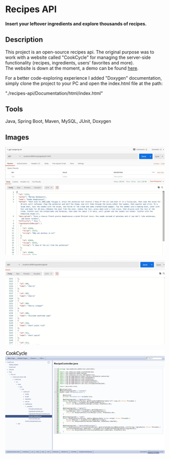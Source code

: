 # Recipes API

#### Insert your leftover ingredients and explore thousands of recipes.

## Description

This project is an open-source recipes api. The original purpose was to work with a website called "CookCycle" for managing the server-side functionality (recipes, ingredients, users' favorites and more).<br/>
The website is down at the moment, a demo can be found [here](https://www.youtube.com/watch?v=QFIF0JuBN04).

For a better code-exploring experience I added "Doxygen" documentation, simply clone the project to your PC and open the index.html file at the path:

"./recipes-api/Documentation/html/index.html"

## Tools

Java, Spring Boot, Maven, MySQL, JUnit, Doxygen

## Images

![alt recipe-image](https://github.com/TamirHen-Portfolio/recipes-api/blob/main/images/image_demo_recipe.jpg?raw=true)

![alt recipe-image](https://github.com/TamirHen-Portfolio/recipes-api/blob/main/images/image_demo_ingredients.jpg?raw=true)

![alt recipe-api-doxygen](https://github.com/TamirHen-Portfolio/recipes-api/blob/main/images/recipe-api-doxygen.png?raw=true)
